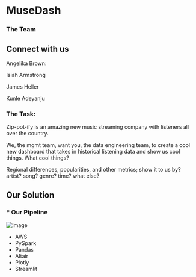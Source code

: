 # MuseDash

### The Team
## Connect with us
Angelika Brown:

Isiah Armstrong

James Heller

Kunle Adeyanju


### The Task:

Zip-pot-ify is an amazing new music streaming company with listeners all over the country.

We, the mgmt team, want you, the data engineering team, to create a cool new dashboard that takes in historical listening data and show us cool things. What cool things?

Regional differences, popularities, and other metrics; show it to us by? artist? song? genre? time? what else?

## Our Solution

### * Our Pipeline

![image](https://github.com/user-attachments/assets/73902ea0-59af-41b0-823e-82004129f6dd)

* AWS
* PySpark
* Pandas
* Altair
* Plotly
* Streamlit

